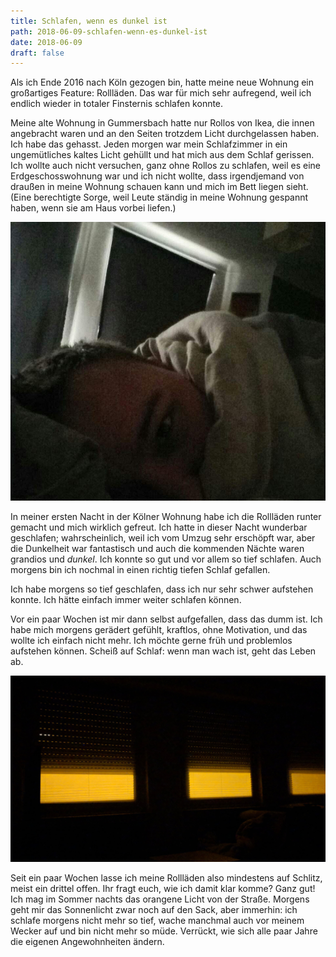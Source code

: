 ```yaml
---
title: Schlafen, wenn es dunkel ist
path: 2018-06-09-schlafen-wenn-es-dunkel-ist
date: 2018-06-09
draft: false
---
```


Als ich Ende 2016 nach Köln gezogen bin, hatte meine neue Wohnung ein großartiges Feature: Rollläden. Das war für mich sehr aufregend, weil ich endlich wieder in totaler Finsternis schlafen konnte.

Meine alte Wohnung in Gummersbach hatte nur Rollos von Ikea, die innen angebracht waren und an den Seiten trotzdem Licht durchgelassen haben. Ich habe das gehasst. Jeden morgen war mein Schlafzimmer in ein ungemütliches kaltes Licht gehüllt und hat mich aus dem Schlaf gerissen. Ich wollte auch nicht versuchen, ganz ohne Rollos zu schlafen, weil es eine Erdgeschosswohnung war und ich nicht wollte, dass irgendjemand von draußen in meine Wohnung schauen kann und mich im Bett liegen sieht. (Eine berechtigte Sorge, weil Leute ständig in meine Wohnung gespannt haben, wenn sie am Haus vorbei liefen.)

<img src="./then.jpg" title="Alleine schon die Tatsache, dass ich damals (2015) dieses Foto gemacht habe, zeigt wie sehr mich die ganze Situation genervt hat." />

In meiner ersten Nacht in der Kölner Wohnung habe ich die Rollläden runter gemacht und mich wirklich gefreut. Ich hatte in dieser Nacht wunderbar geschlafen; wahrscheinlich, weil ich vom Umzug sehr erschöpft war, aber die Dunkelheit war fantastisch und auch die kommenden Nächte waren grandios und _dunkel_. Ich konnte so gut und vor allem so tief schlafen. Auch morgens bin ich nochmal in einen richtig tiefen Schlaf gefallen.

Ich habe morgens so tief geschlafen, dass ich nur sehr schwer aufstehen konnte. Ich hätte einfach immer weiter schlafen können.

Vor ein paar Wochen ist mir dann selbst aufgefallen, dass das dumm ist. Ich habe mich morgens gerädert gefühlt, kraftlos, ohne Motivation, und das wollte ich einfach nicht mehr. Ich möchte gerne früh und problemlos aufstehen können. Scheiß auf Schlaf: wenn man wach ist, geht das Leben ab.

<img src="./now.jpg" title="Neue Licht-Schlaf-Situation in meinem Leben." />

Seit ein paar Wochen lasse ich meine Rollläden also mindestens auf Schlitz, meist ein drittel offen. Ihr fragt euch, wie ich damit klar komme? Ganz gut! Ich mag im Sommer nachts das orangene Licht von der Straße. Morgens geht mir das Sonnenlicht zwar noch auf den Sack, aber immerhin: ich schlafe morgens nicht mehr so tief, wache manchmal auch vor meinem Wecker auf und bin nicht mehr so müde. Verrückt, wie sich alle paar Jahre die eigenen Angewohnheiten ändern.
